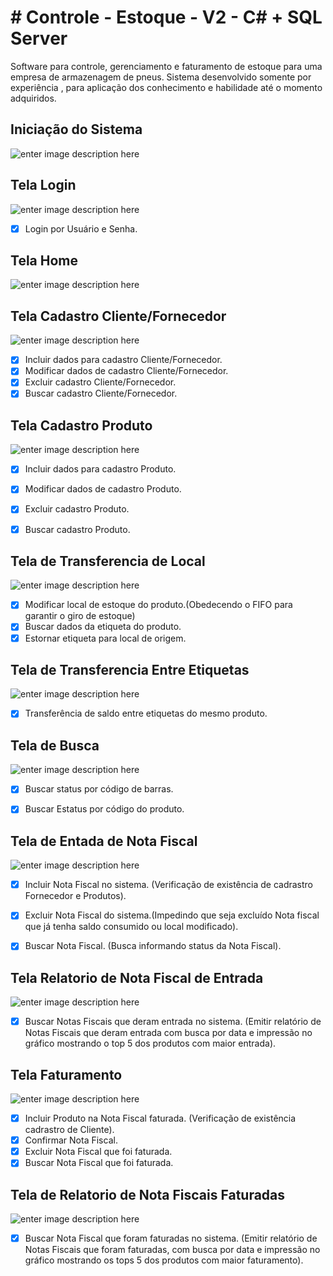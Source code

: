 # # Controle - Estoque - V2 - C# + SQL Server 

Software para controle, gerenciamento e faturamento de estoque para uma empresa de armazenagem de pneus. Sistema desenvolvido somente por experiência , para aplicação dos conhecimento e habilidade até o momento adquiridos. 

## **Iniciação do Sistema**

![enter image description here](https://i.imgur.com/kd4vvNi.gif)


## **Tela Login**
![enter image description here](https://i.imgur.com/676abFS.png)

 - [X] Login por Usuário e Senha. 

## **Tela Home**

![enter image description here](https://i.imgur.com/ZRfeQ92.png)

## **Tela Cadastro Cliente/Fornecedor**

![enter image description here](https://i.imgur.com/59sAWhl.gif)

 - [X] Incluir dados para cadastro Cliente/Fornecedor. 
 - [X]  Modificar dados de cadastro Cliente/Fornecedor.
 - [X]  Excluir cadastro Cliente/Fornecedor.
 - [X] Buscar cadastro Cliente/Fornecedor.

## **Tela Cadastro Produto**

![enter image description here](https://i.imgur.com/bdEmu4O.gif)

- [X] Incluir dados para cadastro Produto.
 - [X]  Modificar dados de cadastro Produto.
 - [X]  Excluir cadastro Produto.
 - [X] Buscar cadastro Produto.



## **Tela de Transferencia de Local**

![enter image description here](https://i.imgur.com/szrGirE.gif)

  - [X]  Modificar local de estoque do produto.(Obedecendo o FIFO para garantir o giro de estoque)
 - [X]  Buscar dados da etiqueta do produto.
 - [X] Estornar etiqueta para local de origem.

## **Tela de Transferencia Entre Etiquetas**

![enter image description here](https://i.imgur.com/ZniT72t.gif)

  - [X]  Transferência de saldo entre etiquetas do mesmo produto. 
 

## **Tela de Busca**

![enter image description here](https://i.imgur.com/OzWV59z.gif)

  - [X] Buscar status por código de barras. 
  - [X]  Buscar Estatus por código do produto.


## **Tela de Entada de Nota Fiscal**

![enter image description here](https://i.imgur.com/LJsR80J.gif)

  - [X] Incluir Nota Fiscal no sistema. (Verificação de existência de cadrastro Fornecedor e Produtos).
  - [X] Excluir Nota Fiscal do sistema.(Impedindo que seja excluído Nota fiscal que já tenha saldo consumido ou local modificado).
  - [X] Buscar Nota Fiscal. (Busca informando status da Nota Fiscal).


## **Tela Relatorio de Nota Fiscal de Entrada**

![enter image description here](https://i.imgur.com/flsasr6.gif)

  - [X] Buscar Notas Fiscais que deram entrada no sistema. (Emitir relatório de Notas Fiscais que deram entrada com busca por data e impressão no gráfico mostrando o top 5 dos produtos com maior entrada).



## **Tela Faturamento**

![enter image description here](https://i.imgur.com/VSJNgTP.gif)

  - [X] Incluir Produto na Nota Fiscal faturada. (Verificação de existência cadrastro de Cliente).
  - [X] Confirmar Nota Fiscal.
  - [X] Excluir Nota Fiscal que foi faturada.
  - [X] Buscar Nota Fiscal que foi faturada.

## **Tela de Relatorio de Nota Fiscais Faturadas**

![enter image description here](https://i.imgur.com/qjN47Ue.gif)

  - [X] Buscar Nota Fiscal que foram faturadas no sistema. (Emitir relatório de Notas Fiscais que foram faturadas, com busca por data e impressão no gráfico mostrando os tops 5 dos produtos com maior faturamento).

